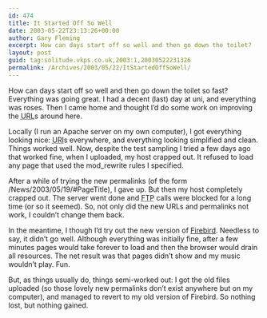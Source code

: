 ```yaml
---
id: 474
title: It Started Off So Well
date: 2003-05-22T23:13:26+00:00
author: Gary Fleming
excerpt: How can days start off so well and then go down the toilet?
layout: post
guid: tag:solitude.vkps.co.uk,2003:1,20030522231326
permalink: /Archives/2003/05/22/ItStartedOffSoWell/
---
```

How can days start off so well and then go down the toilet so fast? Everything was going great. I had a decent (last) day at uni, and everything was roses. Then I came home and thought I&#8217;d do some work on improving the <acronym title="Uniform Resource Locator">URL</acronym>s around here.

Locally (I run an Apache server on my own computer), I got everything looking nice: <acronym title="Uniform Resource Indicator">URI</acronym>s everywhere, and everything looking simplified and clean. Things worked well. Now, despite the test sampling I tried a few days ago that worked fine, when I uploaded, my host crapped out. It refused to load any page that used the mod_rewrite rules I specified.

After a while of trying the new permalinks (of the form /News/2003/05/19/#PageTitle), I gave up. But then my host completely crapped out. The server went done and <acronym title="File Transfer Protocol">FTP</acronym> calls were blocked for a long time (or so it seemed). So, not only did the new URLs and permalinks not work, I couldn&#8217;t change them back.

In the meantime, I though I&#8217;d try out the new version of [Firebird](http://www.mozilla.org/projects/firebird/). Needless to say, it didn&#8217;t go well. Although everything was initially fine, after a few minutes pages would take forever to load and then the browser would drain all resources. The net result was that pages didn&#8217;t show and my music wouldn&#8217;t play. Fun.

But, as things usually do, things semi-worked out: I got the old files uploaded (so those lovely new permalinks don&#8217;t exist anywhere but on my computer), and managed to revert to my old version of Firebird. So nothing lost, but nothing gained.